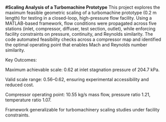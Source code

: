 **#Scaling Analysis of a Turbomachine Prototype**
This project explores the maximum feasible geometric scaling of a turbomachine prototype (0.2 m length) for testing in a closed-loop, high-pressure flow facility. Using a MATLAB-based framework, flow conditions were propagated across five stations (inlet, compressor, diffuser, test section, outlet), while enforcing facility constraints on pressure, continuity, and Reynolds similarity. The code automated feasibility checks across a compressor map and identified the optimal operating point that enables Mach and Reynolds number similarity.

Key Outcomes:

Maximum achievable scale: 0.62 at inlet stagnation pressure of 204.7 kPa.

Valid scale range: 0.56–0.62, ensuring experimental accessibility and reduced cost.

Compressor operating point: 10.55 kg/s mass flow, pressure ratio 1.21, temperature ratio 1.07.

Framework generalizable for turbomachinery scaling studies under facility constraints.
